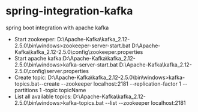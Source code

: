 # spring-integration-kafka
spring boot integration with apache kafka
- Start zookeeper: D:\Apache-Kafka\kafka_2.12-2.5.0\bin\windows>zookeeper-server-start.bat D:\Apache-Kafka\kafka_2.12-2.5.0\config\zookeeper.properties
- Start apache kafka:D:\Apache-Kafka\kafka_2.12-2.5.0\bin\windows>kafka-server-start.bat D:\Apache-Kafka\kafka_2.12-2.5.0\config\server.properties
- Create topic: D:\Apache-Kafka\kafka_2.12-2.5.0\bin\windows>kafka-topics.bat--create --zookeeper localhost:2181 --replication-factor 1 --partitions 1 -topic topicName
- List all available topics: D:\Apache-Kafka\kafka_2.12-2.5.0\bin\windows>kafka-topics.bat --list --zookeeper localhost:2181

